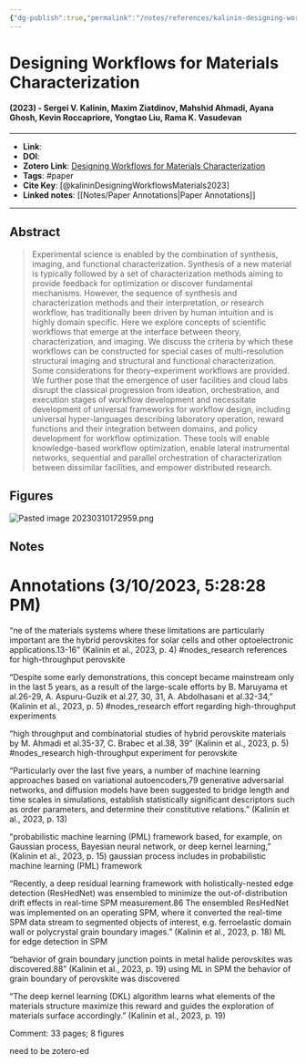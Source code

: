 ```yaml
---
{"dg-publish":true,"permalink":"/notes/references/kalinin-designing-workflows-materials2023/","title":"Designing Workflows for Materials Characterization","tags":["research, paper,"]}
---
```




# Designing Workflows for Materials Characterization
#### (2023) - Sergei V. Kalinin, Maxim Ziatdinov, Mahshid Ahmadi, Ayana Ghosh, Kevin Roccapriore, Yongtao Liu, Rama K. Vasudevan
---------------------------------
- **Link**: 
- **DOI**: 
- **Zotero Link**: [Designing Workflows for Materials Characterization](zotero://select/items/@kalininDesigningWorkflowsMaterials2023)
- **Tags**: #paper
- **Cite Key**: [@kalininDesigningWorkflowsMaterials2023]
- **Linked notes**: [[Notes/Paper Annotations\|Paper Annotations]]
----------------------------------
## Abstract
>Experimental science is enabled by the combination of synthesis, imaging, and functional characterization. Synthesis of a new material is typically followed by a set of characterization methods aiming to provide feedback for optimization or discover fundamental mechanisms. However, the sequence of synthesis and characterization methods and their interpretation, or research workflow, has traditionally been driven by human intuition and is highly domain specific. Here we explore concepts of scientific workflows that emerge at the interface between theory, characterization, and imaging. We discuss the criteria by which these workflows can be constructed for special cases of multi-resolution structural imaging and structural and functional characterization. Some considerations for theory-experiment workflows are provided. We further pose that the emergence of user facilities and cloud labs disrupt the classical progression from ideation, orchestration, and execution stages of workflow development and necessitate development of universal frameworks for workflow design, including universal hyper-languages describing laboratory operation, reward functions and their integration between domains, and policy development for workflow optimization. These tools will enable knowledge-based workflow optimization, enable lateral instrumental networks, sequential and parallel orchestration of characterization between dissimilar facilities, and empower distributed research.


## Figures
![Pasted image 20230310172959.png](/img/user/Attachments/Pasted%20image%2020230310172959.png)



## Notes
<h1>Annotations
 (3/10/2023, 5:28:28 PM)</h1> 

“ne of the materials systems where these limitations are particularly important are the hybrid perovskites for solar cells and other optoelectronic applications.13-16” (Kalinin et al., 2023, p. 4) #nodes_research references for high-throughput perovskite 

“Despite some early demonstrations, this concept became mainstream only in the last 5 years, as a result of the large-scale efforts by B. Maruyama et al.26-29, A. Aspuru-Guzik et al.27, 30, 31, A. Abdolhasani et al.32-34,” (Kalinin et al., 2023, p. 5) #nodes_research
 effort regarding high-throughput experiments 

“high throughput and combinatorial studies of hybrid perovskite materials by M. Ahmadi et al.35-37, C. Brabec et al.38, 39” (Kalinin et al., 2023, p. 5) #nodes_research
 high-throughput experiment for perovskite 

“Particularly over the last five years, a number of machine learning approaches based on variational autoencoders,79 generative adversarial networks, and diffusion models have been suggested to bridge length and time scales in simulations, establish statistically significant descriptors such as order parameters, and determine their constitutive relations.” (Kalinin et al., 2023, p. 13) 

“probabilistic machine learning (PML) framework based, for example, on Gaussian process, Bayesian neural network, or deep kernel learning,” (Kalinin et al., 2023, p. 15) gaussian process includes in probabilistic machine learning (PML) framework 

“Recently, a deep residual learning framework with holistically-nested edge detection (ResHedNet) was ensembled to minimize the out-of-distribution drift effects in real-time SPM measurement.86 The ensembled ResHedNet was implemented on an operating SPM, where it converted the real-time SPM data stream to segmented objects of interest, e.g. ferroelastic domain wall or polycrystal grain boundary images.” (Kalinin et al., 2023, p. 18) ML for edge detection in SPM 

“behavior of grain boundary junction points in metal halide perovskites was discovered.88” (Kalinin et al., 2023, p. 19) using ML in SPM the behavior of grain boundary of perovskite was discovered 

“The deep kernel learning (DKL) algorithm learns what elements of the materials structure maximize this reward and guides the exploration of materials surface accordingly.” (Kalinin et al., 2023, p. 19) 

Comment: 33 pages; 8 figures 

need to be zotero-ed